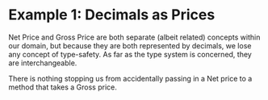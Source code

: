 # Example 1: Decimals as Prices

Net Price and Gross Price are both separate (albeit related) concepts within our domain, but because they are both represented by decimals, we lose any concept of type-safety. As far as the type system is concerned, they are interchangeable.

There is nothing stopping us from accidentally passing in a Net price to a method that takes a Gross price.
